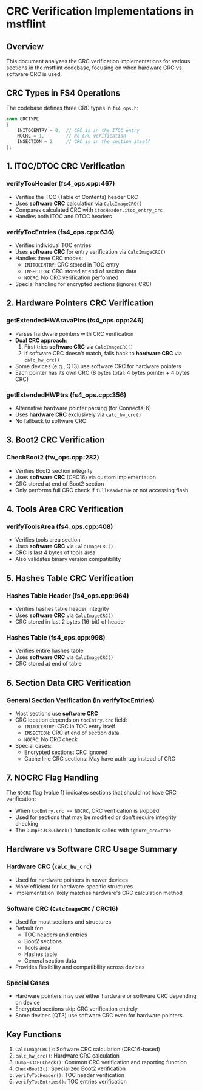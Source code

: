 # CRC Verification Implementations in mstflint

## Overview
This document analyzes the CRC verification implementations for various sections in the mstflint codebase, focusing on when hardware CRC vs software CRC is used.

## CRC Types in FS4 Operations

The codebase defines three CRC types in `fs4_ops.h`:
```cpp
enum CRCTYPE
{
    INITOCENTRY = 0,  // CRC is in the ITOC entry
    NOCRC = 1,        // No CRC verification
    INSECTION = 2     // CRC is in the section itself
};
```

## 1. ITOC/DTOC CRC Verification

### verifyTocHeader (fs4_ops.cpp:467)
- Verifies the TOC (Table of Contents) header CRC
- Uses **software CRC** calculation via `CalcImageCRC()`
- Compares calculated CRC with `itocHeader.itoc_entry_crc`
- Handles both ITOC and DTOC headers

### verifyTocEntries (fs4_ops.cpp:636)
- Verifies individual TOC entries
- Uses **software CRC** for entry verification via `CalcImageCRC()`
- Handles three CRC modes:
  - `INITOCENTRY`: CRC stored in TOC entry
  - `INSECTION`: CRC stored at end of section data
  - `NOCRC`: No CRC verification performed
- Special handling for encrypted sections (ignores CRC)

## 2. Hardware Pointers CRC Verification

### getExtendedHWAravaPtrs (fs4_ops.cpp:246)
- Parses hardware pointers with CRC verification
- **Dual CRC approach**:
  1. First tries **software CRC** via `CalcImageCRC()`
  2. If software CRC doesn't match, falls back to **hardware CRC** via `calc_hw_crc()`
- Some devices (e.g., QT3) use software CRC for hardware pointers
- Each pointer has its own CRC (8 bytes total: 4 bytes pointer + 4 bytes CRC)

### getExtendedHWPtrs (fs4_ops.cpp:356)
- Alternative hardware pointer parsing (for ConnectX-6)
- Uses **hardware CRC** exclusively via `calc_hw_crc()`
- No fallback to software CRC

## 3. Boot2 CRC Verification

### CheckBoot2 (fw_ops.cpp:282)
- Verifies Boot2 section integrity
- Uses **software CRC** (CRC16) via custom implementation
- CRC stored at end of Boot2 section
- Only performs full CRC check if `fullRead=true` or not accessing flash

## 4. Tools Area CRC Verification

### verifyToolsArea (fs4_ops.cpp:408)
- Verifies tools area section
- Uses **software CRC** via `CalcImageCRC()`
- CRC is last 4 bytes of tools area
- Also validates binary version compatibility

## 5. Hashes Table CRC Verification

### Hashes Table Header (fs4_ops.cpp:964)
- Verifies hashes table header integrity
- Uses **software CRC** via `CalcImageCRC()`
- CRC stored in last 2 bytes (16-bit) of header

### Hashes Table (fs4_ops.cpp:998)
- Verifies entire hashes table
- Uses **software CRC** via `CalcImageCRC()`
- CRC stored at end of table

## 6. Section Data CRC Verification

### General Section Verification (in verifyTocEntries)
- Most sections use **software CRC**
- CRC location depends on `tocEntry.crc` field:
  - `INITOCENTRY`: CRC in TOC entry itself
  - `INSECTION`: CRC at end of section data
  - `NOCRC`: No CRC check
- Special cases:
  - Encrypted sections: CRC ignored
  - Cache line CRC sections: May have auth-tag instead of CRC

## 7. NOCRC Flag Handling

The `NOCRC` flag (value 1) indicates sections that should not have CRC verification:
- When `tocEntry.crc == NOCRC`, CRC verification is skipped
- Used for sections that may be modified or don't require integrity checking
- The `DumpFs3CRCCheck()` function is called with `ignore_crc=true`

## Hardware vs Software CRC Usage Summary

### Hardware CRC (`calc_hw_crc`)
- Used for hardware pointers in newer devices
- More efficient for hardware-specific structures
- Implementation likely matches hardware's CRC calculation method

### Software CRC (`CalcImageCRC` / CRC16)
- Used for most sections and structures
- Default for:
  - TOC headers and entries
  - Boot2 sections
  - Tools area
  - Hashes table
  - General section data
- Provides flexibility and compatibility across devices

### Special Cases
- Hardware pointers may use either hardware or software CRC depending on device
- Encrypted sections skip CRC verification entirely
- Some devices (QT3) use software CRC even for hardware pointers

## Key Functions

1. `CalcImageCRC()`: Software CRC calculation (CRC16-based)
2. `calc_hw_crc()`: Hardware CRC calculation
3. `DumpFs3CRCCheck()`: Common CRC verification and reporting function
4. `CheckBoot2()`: Specialized Boot2 verification
5. `verifyTocHeader()`: TOC header verification
6. `verifyTocEntries()`: TOC entries verification